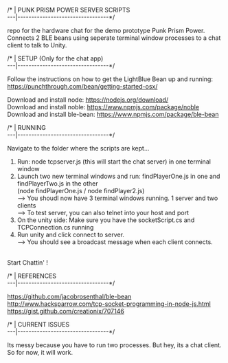 /* | PUNK PRISM POWER SERVER SCRIPTS <br />
---|---------------------------------*/<br />

repo for the hardware chat for the demo prototype Punk Prism Power. Connects 2 BLE beans using seperate terminal window processes to a chat client
to talk to Unity. 

/* | SETUP (Only for the chat app) <br />
---|---------------------------------*/<br />

Follow the instructions on how to get the LightBlue Bean up and running: https://punchthrough.com/bean/getting-started-osx/

Download and install node: https://nodejs.org/download/<br />
Download and install noble: https://www.npmjs.com/package/noble<br />
Download and install ble-bean: https://www.npmjs.com/package/ble-bean<br />


/* | RUNNING<br />
---|---------------------------------*/<br />

Navigate to the folder where the scripts are kept...<br />

1) Run: node tcpserver.js  (this will start the chat server) in one terminal window <br />
2) Launch two new terminal windows and run: findPlayerOne.js in one and findPlayerTwo.js in the other <br />
   (node findPlayerOne.js / node findPlayer2.js) <br />
   --> You shoudl now have 3 terminal windows running. 1 server and two clients <br />
   --> To test server, you can also telnet into your host and port <br />
3) On the unity side: Make sure you have the socketScript.cs and TCPConnection.cs running <br />
4) Run unity and click connect to server. <br />
	--> You should see a broadcast message when each client connects.<br />
<br />
Start Chattin' !


/* | REFERENCES <br />
---|---------------------------------*/<br />

https://github.com/jacobrosenthal/ble-bean<br />
http://www.hacksparrow.com/tcp-socket-programming-in-node-js.html<br />
https://gist.github.com/creationix/707146<br />


/* | CURRENT ISSUES<br />
---|---------------------------------*/<br />

Its messy because you have to run two processes. But hey, its a chat client. So for now, it will work. <br />